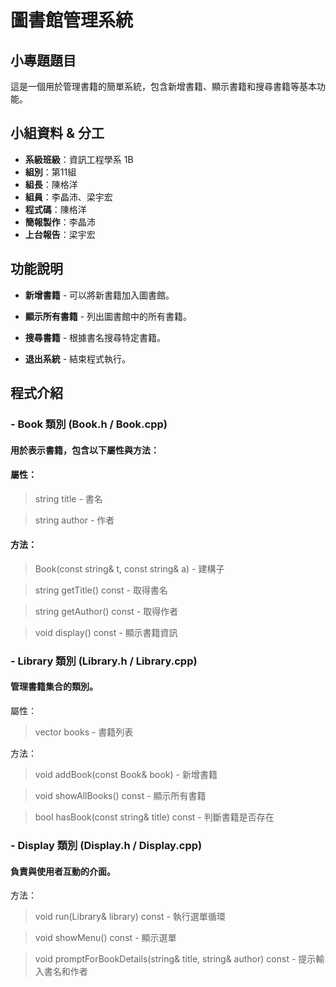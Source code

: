 # 圖書館管理系統

##  小專題題目
這是一個用於管理書籍的簡單系統，包含新增書籍、顯示書籍和搜尋書籍等基本功能。

## 小組資料 & 分工

- **系級班級**：資訊工程學系 1B  
- **組別**：第11組  
- **組長**：陳格洋  
- **組員**：李晶沛、梁宇宏  
- **程式碼**：陳格洋
- **簡報製作**：李晶沛
- **上台報告**：梁宇宏

##  功能說明

- **新增書籍** - 可以將新書籍加入圖書館。

- **顯示所有書籍** - 列出圖書館中的所有書籍。

- **搜尋書籍** - 根據書名搜尋特定書籍。

- **退出系統** - 結束程式執行。

## 程式介紹
### - **Book 類別 (Book.h / Book.cpp)**
#### 用於表示書籍，包含以下屬性與方法：

#### 屬性：

> string title - 書名

> string author - 作者

#### 方法：

> Book(const string& t, const string& a) - 建構子

> string getTitle() const - 取得書名

> string getAuthor() const - 取得作者

> void display() const - 顯示書籍資訊

### - **Library 類別 (Library.h / Library.cpp)**
#### 管理書籍集合的類別。

屬性：

> vector<Book> books - 書籍列表

方法：

> void addBook(const Book& book) - 新增書籍

> void showAllBooks() const - 顯示所有書籍

> bool hasBook(const string& title) const - 判斷書籍是否存在

### - **Display 類別 (Display.h / Display.cpp)**
#### 負責與使用者互動的介面。

方法：

> void run(Library& library) const - 執行選單循環

> void showMenu() const - 顯示選單

> void promptForBookDetails(string& title, string& author) const - 提示輸入書名和作者




